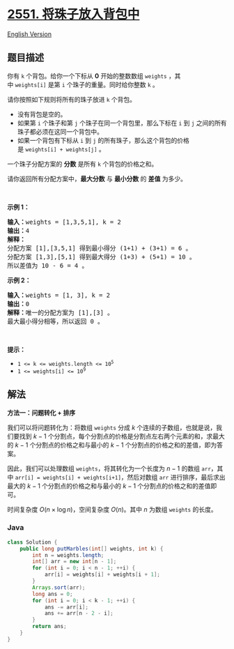 # [2551. 将珠子放入背包中](https://leetcode.cn/problems/put-marbles-in-bags)

[English Version](/solution/2500-2599/2551.Put%20Marbles%20in%20Bags/README_EN.md)

## 题目描述

<p>你有&nbsp;<code>k</code>&nbsp;个背包。给你一个下标从 <strong>0</strong>&nbsp;开始的整数数组&nbsp;<code>weights</code>&nbsp;，其中&nbsp;<code>weights[i]</code>&nbsp;是第&nbsp;<code>i</code>&nbsp;个珠子的重量。同时给你整数 <code>k</code>&nbsp;。</p>

<p>请你按照如下规则将所有的珠子放进&nbsp;<code>k</code>&nbsp;个背包。</p>

<ul>
	<li>没有背包是空的。</li>
	<li>如果第&nbsp;<code>i</code>&nbsp;个珠子和第&nbsp;<code>j</code>&nbsp;个珠子在同一个背包里，那么下标在&nbsp;<code>i</code>&nbsp;到&nbsp;<code>j</code>&nbsp;之间的所有珠子都必须在这同一个背包中。</li>
	<li>如果一个背包有下标从&nbsp;<code>i</code>&nbsp;到&nbsp;<code>j</code>&nbsp;的所有珠子，那么这个背包的价格是&nbsp;<code>weights[i] + weights[j]</code>&nbsp;。</li>
</ul>

<p>一个珠子分配方案的 <strong>分数</strong>&nbsp;是所有 <code>k</code>&nbsp;个背包的价格之和。</p>

<p>请你返回所有分配方案中，<strong>最大分数</strong>&nbsp;与 <strong>最小分数</strong>&nbsp;的 <strong>差值</strong>&nbsp;为多少。</p>

<p>&nbsp;</p>

<p><strong>示例 1：</strong></p>

<pre><b>输入：</b>weights = [1,3,5,1], k = 2
<b>输出：</b>4
<b>解释：</b>
分配方案 [1],[3,5,1] 得到最小得分 (1+1) + (3+1) = 6 。
分配方案 [1,3],[5,1] 得到最大得分 (1+3) + (5+1) = 10 。
所以差值为 10 - 6 = 4 。
</pre>

<p><strong>示例 2：</strong></p>

<pre><b>输入：</b>weights = [1, 3], k = 2
<b>输出：</b>0
<b>解释：</b>唯一的分配方案为 [1],[3] 。
最大最小得分相等，所以返回 0 。
</pre>

<p>&nbsp;</p>

<p><strong>提示：</strong></p>

<ul>
	<li><code>1 &lt;= k &lt;= weights.length &lt;= 10<sup>5</sup></code></li>
	<li><code>1 &lt;= weights[i] &lt;= 10<sup>9</sup></code></li>
</ul>

## 解法

**方法一：问题转化 + 排序**

我们可以将问题转化为：将数组 `weights` 分成 $k$ 个连续的子数组，也就是说，我们要找到 $k-1$ 个分割点，每个分割点的价格是分割点左右两个元素的和，求最大的 $k-1$ 个分割点的价格之和与最小的 $k-1$ 个分割点的价格之和的差值，即为答案。

因此，我们可以处理数组 `weights`，将其转化为一个长度为 $n-1$ 的数组 `arr`，其中 `arr[i] = weights[i] + weights[i+1]`，然后对数组 `arr` 进行排序，最后求出最大的 $k-1$ 个分割点的价格之和与最小的 $k-1$ 个分割点的价格之和的差值即可。

时间复杂度 $O(n \times \log n)$，空间复杂度 $O(n)$。其中 $n$ 为数组 `weights` 的长度。

### **Java**

```java
class Solution {
    public long putMarbles(int[] weights, int k) {
        int n = weights.length;
        int[] arr = new int[n - 1];
        for (int i = 0; i < n - 1; ++i) {
            arr[i] = weights[i] + weights[i + 1];
        }
        Arrays.sort(arr);
        long ans = 0;
        for (int i = 0; i < k - 1; ++i) {
            ans -= arr[i];
            ans += arr[n - 2 - i];
        }
        return ans;
    }
}
```

